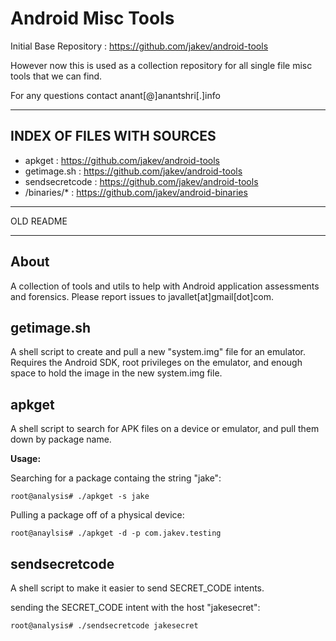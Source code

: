 Android Misc Tools
==================

Initial Base Repository : https://github.com/jakev/android-tools

However now this is used as a collection repository for all single file misc tools that we can find.

For any questions contact anant[@]anantshri[.]info

--------------
INDEX OF FILES WITH SOURCES
--------------

* apkget : https://github.com/jakev/android-tools
* getimage.sh : https://github.com/jakev/android-tools
* sendsecretcode : https://github.com/jakev/android-tools
* /binaries/* : https://github.com/jakev/android-binaries


---------------------------------
OLD README

-----------------------------------

About
-----
A collection of tools and utils to help with Android application assessments and forensics.  Please report issues to javallet[at]gmail[dot]com.

getimage.sh
-----------
A shell script to create and pull a new "system.img" file for an emulator.  Requires the Android SDK, root privileges on the emulator, and enough space to hold the image in the new system.img file. 

apkget
------
A shell script to search for APK files on a device or emulator, and pull them down by package name.

**Usage:**

Searching for a package containg the string "jake":

	root@analysis# ./apkget -s jake
	
Pulling a package off of a physical device:

	root@anaylsis# ./apkget -d -p com.jakev.testing

sendsecretcode
--------------
A shell script to make it easier to send SECRET_CODE intents.

sending the SECRET_CODE intent with the host "jakesecret":

	root@analysis# ./sendsecretcode jakesecret
